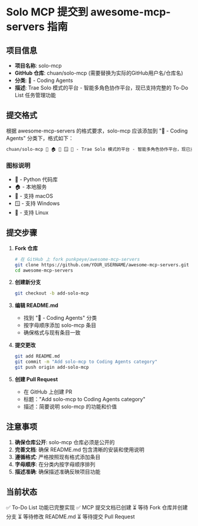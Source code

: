# Solo MCP 提交到 awesome-mcp-servers 指南

## 项目信息
- **项目名称**: solo-mcp
- **GitHub 仓库**: chuan/solo-mcp (需要替换为实际的GitHub用户名/仓库名)
- **分类**: 🤖 - Coding Agents
- **描述**: Trae Solo 模式的平台 - 智能多角色协作平台，现已支持完整的 To-Do List 任务管理功能

## 提交格式

根据 awesome-mcp-servers 的格式要求，solo-mcp 应该添加到 "🤖 - Coding Agents" 分类下，格式如下：

```markdown
chuan/solo-mcp 🐍 🏠 🍎 🪟 🐧 - Trae Solo 模式的平台 - 智能多角色协作平台，现已支持完整的 To-Do List 任务管理功能
```

### 图标说明
- 🐍 - Python 代码库
- 🏠 - 本地服务
- 🍎 - 支持 macOS
- 🪟 - 支持 Windows  
- 🐧 - 支持 Linux

## 提交步骤

1. **Fork 仓库**
   ```bash
   # 在 GitHub 上 fork punkpeye/awesome-mcp-servers
   git clone https://github.com/YOUR_USERNAME/awesome-mcp-servers.git
   cd awesome-mcp-servers
   ```

2. **创建新分支**
   ```bash
   git checkout -b add-solo-mcp
   ```

3. **编辑 README.md**
   - 找到 "🤖 - Coding Agents" 分类
   - 按字母顺序添加 solo-mcp 条目
   - 确保格式与现有条目一致

4. **提交更改**
   ```bash
   git add README.md
   git commit -m "Add solo-mcp to Coding Agents category"
   git push origin add-solo-mcp
   ```

5. **创建 Pull Request**
   - 在 GitHub 上创建 PR
   - 标题："Add solo-mcp to Coding Agents category"
   - 描述：简要说明 solo-mcp 的功能和价值

## 注意事项

1. **确保仓库公开**: solo-mcp 仓库必须是公开的
2. **完善文档**: 确保 README.md 包含清晰的安装和使用说明
3. **遵循格式**: 严格按照现有格式添加条目
4. **字母顺序**: 在分类内按字母顺序排列
5. **描述准确**: 确保描述准确反映项目功能

## 当前状态

✅ To-Do List 功能已完整实现
✅ MCP 提交文档已创建
⏳ 等待 Fork 仓库并创建分支
⏳ 等待修改 README.md
⏳ 等待提交 Pull Request